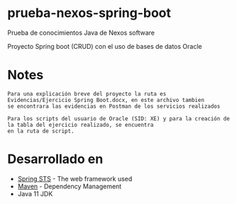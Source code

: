 # prueba-nexos-spring-boot
Prueba de conocimientos Java de Nexos software

Proyecto Spring boot (CRUD) con el uso de bases de datos Oracle

# Notes

```
Para una explicación breve del proyecto la ruta es Evidencias/Ejercicio Spring Boot.docx, en este archivo tambien
se encontrara las evidencias en Postman de los servicios realizados

Para los scripts del usuario de Oracle (SID: XE) y para la creación de la tabla del ejercicio realizado, se encuentra
en la ruta de script.
```

# Desarrollado en

* [Spring STS](https://spring.io/tools) - The web framework used
* [Maven](https://maven.apache.org/) - Dependency Management
* Java 11 JDK
